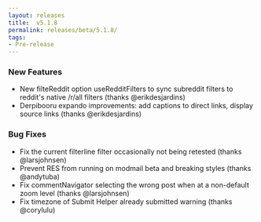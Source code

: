 ```yaml
---
layout: releases
title:  v5.1.8
permalink: releases/beta/5.1.8/
tags:
- Pre-release
---
```


### New Features

- New filteReddit option useRedditFilters to sync subreddit filters to reddit's native /r/all filters (thanks @erikdesjardins)
- Derpibooru expando improvements: add captions to direct links, display source links (thanks @erikdesjardins)

### Bug Fixes

- Fix the current filterline filter occasionally not being retested (thanks @larsjohnsen)
- Prevent RES from running on modmail beta and breaking styles (thanks @andytuba)
- Fix commentNavigator selecting the wrong post when at a non-default zoom level (thanks @larsjohnsen)
- Fix timezone of Submit Helper already submitted warning (thanks @corylulu)
